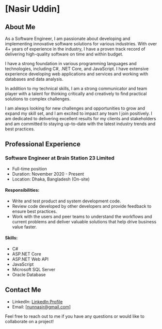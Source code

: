 <!---
- 👋 Hello there! I'm a passionate Software Engineer with a proven track record of delivering innovative software solutions within various industries. With 4+ years of experience, I strive to develop high-quality software, always meeting deadlines and budgets.
- 💻 My expertise lies in programming languages and technologies such as C#, .NET Core, and JavaScript. I specialize in building web applications, services, and working with databases for efficient data analysis.
- 🔨 Besides my technical skills, I excel in communication and collaboration, making me an excellent team player. I possess strong critical thinking abilities and enjoy tackling complex challenges with creative and practical solutions.
- 🌱 I am constantly seeking new challenges and opportunities to enhance my skill set, always eager to make a positive impact on any team I join. My dedication to excellence ensures exceptional results for clients and stakeholders. I also make it a priority to stay up-to-date with the latest industry trends and best practices.
- Feel free to reach out if you have any exciting projects or if you'd like to collaborate! Let's create innovative software solutions together. 🚀


nunnasir/nunnasir is a ✨ special ✨ repository because its `README.md` (this file) appears on your GitHub profile.
You can click the Preview link to take a look at your changes.
--->

# [Nasir Uddin]

## About Me

As a Software Engineer, I am passionate about developing and implementing innovative software solutions for various industries. With over 4+ years of experience in the industry, I have a proven track record of delivering high-quality software on time and within budget.

I have a strong foundation in various programming languages and technologies, including C#, .NET Core, and JavaScript. I have extensive experience developing web applications and services and working with databases and data analysis.

In addition to my technical skills, I am a strong communicator and team player with a talent for thinking critically and creatively to find practical solutions to complex challenges.

I am always looking for new challenges and opportunities to grow and expand my skill set, and I am excited to impact any team I join positively. I am dedicated to delivering excellent results for my clients and stakeholders and am committed to staying up-to-date with the latest industry trends and best practices.

## Professional Experience

### Software Engineer at Brain Station 23 Limited
- Full-time position
- Duration: November 2020 - Present
- Location: Dhaka, Bangladesh (On-site)

#### Responsibilities:
- Write and test product and system development code.
- Review code developed by other developers and provide feedback to ensure best practices.
- Work with the users and peer teams to understand the workflows and current problems and deliver valuable solutions that help drive business value faster.

#### Skills:
- C#
- ASP.NET Core
- ASP.NET Web API
- JavaScript
- Microsoft SQL Server
- Oracle Database

## Contact Me

- LinkedIn: [LinkedIn Profile](https://www.linkedin.com/in/nasirsce/)
- Email: [nunnasir@gmail.com]

Feel free to reach out to me if you have any questions or would like to collaborate on a project!

